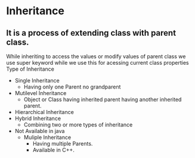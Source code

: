 # Inheritance
## It is a process of extending class with parent class.
While inheriting to access the values or modify values of parent class we use super keyword while we use this for acessing current class properties
Type of Inheritance
- Single Inheritance
    - Having only one Parent no grandparent
- Mutilevel Inheritance
    - Object or Class having inherited parent having another inherited parent.
- Hierarchical Inheritance
- Hybrid Inheritance
    - Combining two or more types of inheritance
- Not Available in java
    - Muliple Inheritance
        - Having multiple Parents.
        - Available in C++.